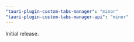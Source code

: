 ```yaml
---
"tauri-plugin-custom-tabs-manager": "minor"
"tauri-plugin-custom-tabs-manager-api": "minor"
---
```


Initial release.
